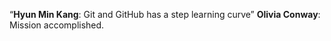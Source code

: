 “**Hyun Min Kang**: Git and GitHub has a step learning curve”
**Olivia Conway**: Mission accomplished.
